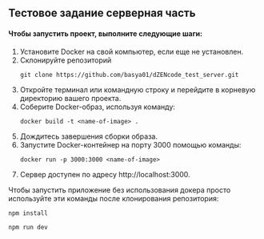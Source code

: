 ## Тестовое задание серверная часть
#### Чтобы запустить проект, выполните следующие шаги:
1. Установите Docker на свой компьютер, если еще не установлен.
2. Склонируйте репозиторий
	```
   git clone https://github.com/basya01/dZENcode_test_server.git
   ```
3. Откройте терминал или командную строку и перейдите в корневую директорию вашего проекта.
4. Соберите Docker-образ, используя команду:
	 ```
	docker build -t <name-of-image> .
   ```
5. Дождитесь завершения сборки образа.
6. Запустите Docker-контейнер на порту 3000 помощью команды:
   ```
   docker run -p 3000:3000 <name-of-image>
   ```
7. Сервер доступен по адресу http://localhost:3000.

Чтобы запустить приложение без использования докера просто используйте эти команды после клонирования репозитория:
```
npm install
```
```
npm run dev
```
